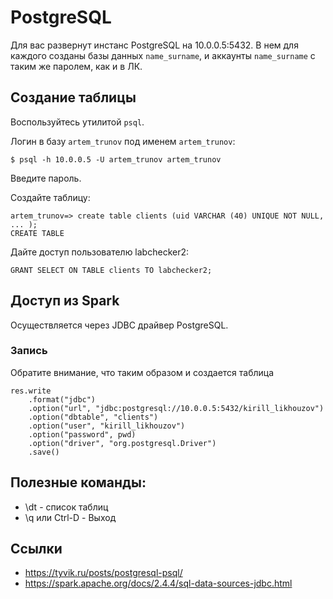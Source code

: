 
# PostgreSQL

Для вас развернут инстанс PostgreSQL на 10.0.0.5:5432. В нем для каждого созданы базы данных `name_surname`, и аккаунты `name_surname` с таким же паролем, как и в ЛК.

## Создание таблицы

Воспользуйтесь утилитой `psql`.

Логин в базу `artem_trunov` под именем `artem_trunov`:

`$ psql -h 10.0.0.5 -U artem_trunov artem_trunov`

Введите пароль.

Создайте таблицу:
```
artem_trunov=> create table clients (uid VARCHAR (40) UNIQUE NOT NULL, ... );
CREATE TABLE
```

Дайте доступ пользователю labchecker2:

`GRANT SELECT ON TABLE clients TO labchecker2;`

## Доступ из Spark

Осуществляется через JDBC драйвер PostgreSQL.

### Запись

Обратите внимание, что таким образом и создается таблица

```
res.write
    .format("jdbc")
    .option("url", "jdbc:postgresql://10.0.0.5:5432/kirill_likhouzov")
    .option("dbtable", "clients")
    .option("user", "kirill_likhouzov")
    .option("password", pwd)
    .option("driver", "org.postgresql.Driver")
    .save()
```



## Полезные команды:

* \dt - список таблиц
* \q или  Ctrl-D - Выход

## Ссылки

* https://tyvik.ru/posts/postgresql-psql/
* https://spark.apache.org/docs/2.4.4/sql-data-sources-jdbc.html
